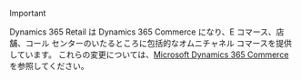 > [!IMPORTANT]
> Dynamics 365 Retail は Dynamics 365 Commerce になり、E コマース、店舗、コール センターのいたるところに包括的なオムニチャネル コマースを提供しています。 これらの変更については、[Microsoft Dynamics 365 Commerce](https://dynamics.microsoft.com/commerce/overview/) を参照してください。
